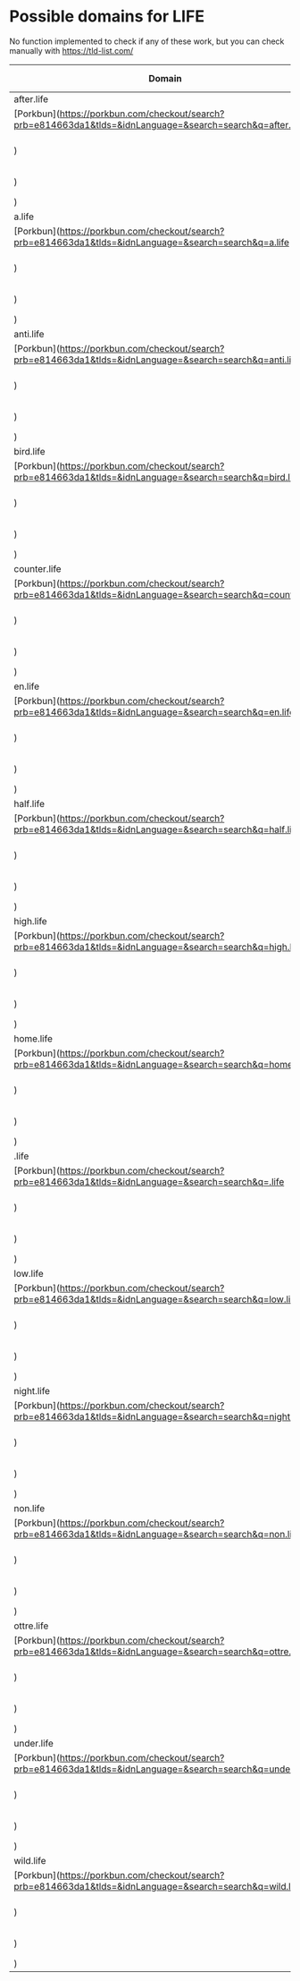 # Possible domains for LIFE

No function implemented to check if any of these work, but you can check manually with https://tld-list.com/

| Domain | Porkbun | NameCheap | Google Domains |
|---|---|---|---|
| after.life | [Porkbun](https://porkbun.com/checkout/search?prb=e814663da1&tlds=&idnLanguage=&search=search&q=after.life) | [Namecheap](https://www.namecheap.com/domains/registration/results/?domain=after.life) | [Google](https://domains.google.com/registrar/search?searchTerm=after.life) |
| a.life | [Porkbun](https://porkbun.com/checkout/search?prb=e814663da1&tlds=&idnLanguage=&search=search&q=a.life) | [Namecheap](https://www.namecheap.com/domains/registration/results/?domain=a.life) | [Google](https://domains.google.com/registrar/search?searchTerm=a.life) |
| anti.life | [Porkbun](https://porkbun.com/checkout/search?prb=e814663da1&tlds=&idnLanguage=&search=search&q=anti.life) | [Namecheap](https://www.namecheap.com/domains/registration/results/?domain=anti.life) | [Google](https://domains.google.com/registrar/search?searchTerm=anti.life) |
| bird.life | [Porkbun](https://porkbun.com/checkout/search?prb=e814663da1&tlds=&idnLanguage=&search=search&q=bird.life) | [Namecheap](https://www.namecheap.com/domains/registration/results/?domain=bird.life) | [Google](https://domains.google.com/registrar/search?searchTerm=bird.life) |
| counter.life | [Porkbun](https://porkbun.com/checkout/search?prb=e814663da1&tlds=&idnLanguage=&search=search&q=counter.life) | [Namecheap](https://www.namecheap.com/domains/registration/results/?domain=counter.life) | [Google](https://domains.google.com/registrar/search?searchTerm=counter.life) |
| en.life | [Porkbun](https://porkbun.com/checkout/search?prb=e814663da1&tlds=&idnLanguage=&search=search&q=en.life) | [Namecheap](https://www.namecheap.com/domains/registration/results/?domain=en.life) | [Google](https://domains.google.com/registrar/search?searchTerm=en.life) |
| half.life | [Porkbun](https://porkbun.com/checkout/search?prb=e814663da1&tlds=&idnLanguage=&search=search&q=half.life) | [Namecheap](https://www.namecheap.com/domains/registration/results/?domain=half.life) | [Google](https://domains.google.com/registrar/search?searchTerm=half.life) |
| high.life | [Porkbun](https://porkbun.com/checkout/search?prb=e814663da1&tlds=&idnLanguage=&search=search&q=high.life) | [Namecheap](https://www.namecheap.com/domains/registration/results/?domain=high.life) | [Google](https://domains.google.com/registrar/search?searchTerm=high.life) |
| home.life | [Porkbun](https://porkbun.com/checkout/search?prb=e814663da1&tlds=&idnLanguage=&search=search&q=home.life) | [Namecheap](https://www.namecheap.com/domains/registration/results/?domain=home.life) | [Google](https://domains.google.com/registrar/search?searchTerm=home.life) |
| .life | [Porkbun](https://porkbun.com/checkout/search?prb=e814663da1&tlds=&idnLanguage=&search=search&q=.life) | [Namecheap](https://www.namecheap.com/domains/registration/results/?domain=.life) | [Google](https://domains.google.com/registrar/search?searchTerm=.life) |
| low.life | [Porkbun](https://porkbun.com/checkout/search?prb=e814663da1&tlds=&idnLanguage=&search=search&q=low.life) | [Namecheap](https://www.namecheap.com/domains/registration/results/?domain=low.life) | [Google](https://domains.google.com/registrar/search?searchTerm=low.life) |
| night.life | [Porkbun](https://porkbun.com/checkout/search?prb=e814663da1&tlds=&idnLanguage=&search=search&q=night.life) | [Namecheap](https://www.namecheap.com/domains/registration/results/?domain=night.life) | [Google](https://domains.google.com/registrar/search?searchTerm=night.life) |
| non.life | [Porkbun](https://porkbun.com/checkout/search?prb=e814663da1&tlds=&idnLanguage=&search=search&q=non.life) | [Namecheap](https://www.namecheap.com/domains/registration/results/?domain=non.life) | [Google](https://domains.google.com/registrar/search?searchTerm=non.life) |
| ottre.life | [Porkbun](https://porkbun.com/checkout/search?prb=e814663da1&tlds=&idnLanguage=&search=search&q=ottre.life) | [Namecheap](https://www.namecheap.com/domains/registration/results/?domain=ottre.life) | [Google](https://domains.google.com/registrar/search?searchTerm=ottre.life) |
| under.life | [Porkbun](https://porkbun.com/checkout/search?prb=e814663da1&tlds=&idnLanguage=&search=search&q=under.life) | [Namecheap](https://www.namecheap.com/domains/registration/results/?domain=under.life) | [Google](https://domains.google.com/registrar/search?searchTerm=under.life) |
| wild.life | [Porkbun](https://porkbun.com/checkout/search?prb=e814663da1&tlds=&idnLanguage=&search=search&q=wild.life) | [Namecheap](https://www.namecheap.com/domains/registration/results/?domain=wild.life) | [Google](https://domains.google.com/registrar/search?searchTerm=wild.life) |
